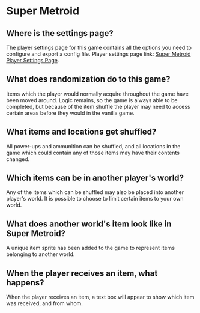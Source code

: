 # Super Metroid

## Where is the settings page?

The player settings page for this game contains all the options you need to configure and export a config file. Player
settings page link: [Super Metroid Player Settings Page](../player-settings).

## What does randomization do to this game?

Items which the player would normally acquire throughout the game have been moved around. Logic remains, so the game is
always able to be completed, but because of the item shuffle the player may need to access certain areas before they
would in the vanilla game.

## What items and locations get shuffled?

All power-ups and ammunition can be shuffled, and all locations in the game which could contain any of those items may
have their contents changed.

## Which items can be in another player's world?

Any of the items which can be shuffled may also be placed into another player's world. It is possible to choose to limit
certain items to your own world.

## What does another world's item look like in Super Metroid?

A unique item sprite has been added to the game to represent items belonging to another world.

## When the player receives an item, what happens?

When the player receives an item, a text box will appear to show which item was received, and from whom.

